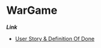 # WarGame

***Link***

- [User Story & Definition Of Done](https://github.com/Slawek84PL/WarGame/blob/main/US%20%26%20DoD.md)
